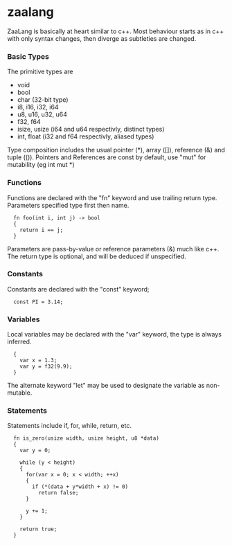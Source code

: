 # zaalang

ZaaLang is basically at heart similar to c++. Most behaviour starts as in c++ with only syntax changes, then diverge as subtleties are changed.

### Basic Types
The primitive types are
 - void
 - bool
 - char (32-bit type)
 - i8, i16, i32, i64
 - u8, u16, u32, u64
 - f32, f64
 - isize, usize (i64 and u64 respectivly, distinct types)
 - int, float (i32 and f64 respectivly, aliased types)
 
Type composition includes the usual pointer (*), array ([]), reference (&) and tuple (()).
Pointers and References are const by default, use "mut" for mutability (eg int mut *)

### Functions
Functions are declared with the "fn" keyword and use trailing return type. Parameters specified type first then name.

``` 
  fn foo(int i, int j) -> bool
  {
    return i == j;
  }
```

Parameters are pass-by-value or reference parameters (&) much like c++. The return type is optional, and will be deduced if unspecified.

### Constants
Constants are declared with the "const" keyword;

``` 
  const PI = 3.14;
```

### Variables
Local variables may be declared with the "var" keyword, the type is always inferred.

``` 
  {
    var x = 1.3;
    var y = f32(9.9);
  }
```

The alternate keyword "let" may be used to designate the variable as non-mutable.

### Statements
Statements include if, for, while, return, etc.

``` 
  fn is_zero(usize width, usize height, u8 *data)
  {   
    var y = 0;

    while (y < height)
    {
      for(var x = 0; x < width; ++x)
      {
        if (*(data + y*width + x) != 0)
          return false;
      }
      
      y += 1;
    }
    
    return true;
  }
```
